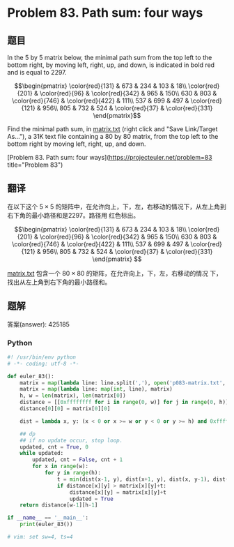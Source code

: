 Problem 83. Path sum: four ways
==================================

## 题目

In the 5 by 5 matrix below, the minimal path sum from the top left to the bottom right, by moving
left, right, up, and down, is indicated in bold red and is equal to 2297.

$$\begin{pmatrix}
\color{red}{131} & 673 & 234 & 103 & 18\\
\color{red}{201} & \color{red}{96} & \color{red}{342} & 965 & 150\\
630 & 803 & \color{red}{746} & \color{red}{422} & 111\\
537 & 699 & 497 & \color{red}{121} & 956\\
805 & 732 & 524 & \color{red}{37} & \color{red}{331}
\end{pmatrix}$$

Find the minimal path sum, in [matrix.txt](../resource/p083-matrix.txt) (right click and "Save Link/Target As..."), a 31K text file containing a 80 by 80 matrix, from the top left to the bottom right by moving
left, right, up, and down.

[Problem 83. Path sum: four ways](https://projecteuler.net/problem=83 title="Problem 83")

## 翻译

在以下这个 $5 \times 5$ 的矩阵中，在允许向上，下，左，右移动的情况下，从左上角到右下角的最小路径和是2297。路径用
红色标出。

$$\begin{pmatrix}
\color{red}{131} & 673 & 234 & 103 & 18\\
\color{red}{201} & \color{red}{96} & \color{red}{342} & 965 & 150\\
630 & 803 & \color{red}{746} & \color{red}{422} & 111\\
537 & 699 & 497 & \color{red}{121} & 956\\
805 & 732 & 524 & \color{red}{37} & \color{red}{331}
\end{pmatrix} $$

[matrix.txt](../resource/p083-matrix.txt) 包含一个 $80 \times 80$ 的矩阵，在允许向上，下，左，右移动的情况
下，找出从左上角到右下角的最小路径和。

## 题解

答案(answer): 425185

### Python

~~~python
#! /usr/bin/env python
# -*- coding: utf-8 -*-

def euler_83():
    matrix = map(lambda line: line.split(','), open('p083-matrix.txt', 'r').read().split())
    matrix = map(lambda line: map(int, line), matrix)
    h, w = len(matrix), len(matrix[0])
    distance = [[0xffffffff for i in range(0, w)] for j in range(0, h)]
    distance[0][0] = matrix[0][0]

    dist = lambda x, y: (x < 0 or x >= w or y < 0 or y >= h) and 0xffffffff or distance[x][y]

    ## dp
    ## if no update occur, stop loop.
    updated, cnt = True, 0
    while updated:
        updated, cnt = False, cnt + 1
        for x in range(w):
            for y in range(h):
                t = min(dist(x-1, y), dist(x+1, y), dist(x, y-1), dist(x, y+1))
                if distance[x][y] > matrix[x][y]+t:
                    distance[x][y] = matrix[x][y]+t
                    updated = True
    return distance[w-1][h-1]

if __name__ == '__main__':
    print(euler_83())

# vim: set sw=4, ts=4
~~~
